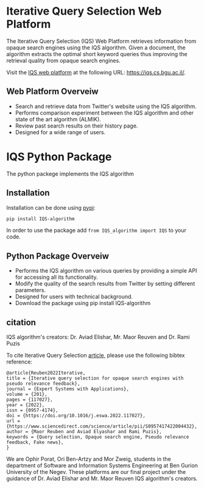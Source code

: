 

# Iterative Query Selection Web Platform

The Iterative Query Selection (IQS) Web Platform retrieves information from opaque search engines using the IQS algorithm.
Given a document, the algorithm extracts the optimal short keyword queries thus improving the retrieval quality from opaque search engines.

Visit the [IQS web platform](https://iqs.cs.bgu.ac.il/) at the following URL: https://iqs.cs.bgu.ac.il/.

## Web Platform Overveiw

* Search and retrieve data from Twitter's website using the IQS algorithm.
* Performs comparison experiment between the IQS algorithm and other state of the art algorithm (ALMIK).
* Review past search results on their history page.
* Designed for a wide range of users.

# IQS Python Package

The python packege implements the IQS algorithm 

## Installation

Installation can be done using [pypi](https://pypi.org/project/IQS-algorithm/):

```bash
pip install IQS-algorithm
```
In order to use the package add `from IQS_algorithm import IQS` to your code.

## Python Package Overveiw

* Performs the IQS algorithm on various queries by providing a simple API for accessing all its functionality.
* Modify the quality of the search results from Twitter by setting different parameters. 
* Designed for users with technical background.
* Download the package using pip install IQS-algorithm

## citation

IQS algorithm's creators: Dr. Aviad Elishar, Mr. Maor Reuven and Dr. Rami Puzis

To cite Iterative Query Selection [article](https://scholar.google.co.il/citations?view_op=view_citation&hl=en&user=CPE9YOkAAAAJ&sortby=pubdate&citation_for_view=CPE9YOkAAAAJ:YOwf2qJgpHMC), please use the following bibtex reference:

```
@article{Reuben2022Iterative,
title = {Iterative query selection for opaque search engines with pseudo relevance feedback},
journal = {Expert Systems with Applications},
volume = {201},
pages = {117027},
year = {2022},
issn = {0957-4174},
doi = {https://doi.org/10.1016/j.eswa.2022.117027},
url = {https://www.sciencedirect.com/science/article/pii/S0957417422004432},
author = {Maor Reuben and Aviad Elyashar and Rami Puzis},
keywords = {Query selection, Opaque search engine, Pseudo relevance feedback, Fake news},
}
```

We are Ophir Porat, Ori Ben-Artzy and Mor Zweig, students in the department of Software and Information Systems Engineering at Ben Gurion University of the Negev. These platforms are our final project under the guidance of Dr. Aviad Elishar and Mr. Maor Reuven IQS algorithm's creators.
